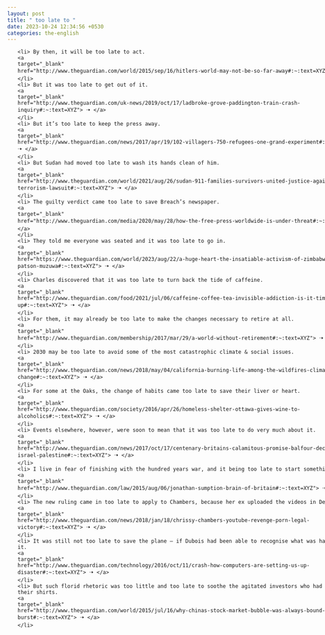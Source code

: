 ```yaml
---
layout: post
title: " too late to "
date: 2023-10-24 12:34:56 +0530
categories: the-english
---
```

<style>
    ol {
        width: 800px;
        margin: 0 auto;
    }
ol li {
    font-size: 18px;
    line-height: 1.5;
    padding-bottom: 8px;
}
</style>
<ol>

    <li> By then, it will be too late to act.
    <a 
    target="_blank" 
    href="http://www.theguardian.com/world/2015/sep/16/hitlers-world-may-not-be-so-far-away#:~:text=XYZ"> 🠢 </a>
    </li>
    <li> But it was too late to get out of it.
    <a 
    target="_blank" 
    href="http://www.theguardian.com/uk-news/2019/oct/17/ladbroke-grove-paddington-train-crash-inquiry#:~:text=XYZ"> 🠢 </a>
    </li>
    <li> But it’s too late to keep the press away.
    <a 
    target="_blank" 
    href="http://www.theguardian.com/news/2017/apr/19/102-villagers-750-refugees-one-grand-experiment#:~:text=XYZ"> 🠢 </a>
    </li>
    <li> But Sudan had moved too late to wash its hands clean of him.
    <a 
    target="_blank" 
    href="http://www.theguardian.com/world/2021/aug/26/sudan-911-families-survivors-united-justice-against-terrorism-lawsuit#:~:text=XYZ"> 🠢 </a>
    </li>
    <li> The guilty verdict came too late to save Breach’s newspaper.
    <a 
    target="_blank" 
    href="http://www.theguardian.com/media/2020/may/28/how-the-free-press-worldwide-is-under-threat#:~:text=XYZ"> 🠢 </a>
    </li>
    <li> They told me everyone was seated and it was too late to go in.
    <a 
    target="_blank" 
    href="https://www.theguardian.com/world/2023/aug/22/a-huge-heart-the-insatiable-activism-of-zimbabwean-exile-patson-muzuwa#:~:text=XYZ"> 🠢 </a>
    </li>
    <li> Charles discovered that it was too late to turn back the tide of caffeine.
    <a 
    target="_blank" 
    href="http://www.theguardian.com/food/2021/jul/06/caffeine-coffee-tea-invisible-addiction-is-it-time-to-give-up#:~:text=XYZ"> 🠢 </a>
    </li>
    <li> For them, it may already be too late to make the changes necessary to retire at all.
    <a 
    target="_blank" 
    href="http://www.theguardian.com/membership/2017/mar/29/a-world-without-retirement#:~:text=XYZ"> 🠢 </a>
    </li>
    <li> 2030 may be too late to avoid some of the most catastrophic climate & social issues.
    <a 
    target="_blank" 
    href="http://www.theguardian.com/news/2018/may/04/california-burning-life-among-the-wildfires-climate-change#:~:text=XYZ"> 🠢 </a>
    </li>
    <li> For some at the Oaks, the change of habits came too late to save their liver or heart.
    <a 
    target="_blank" 
    href="http://www.theguardian.com/society/2016/apr/26/homeless-shelter-ottawa-gives-wine-to-alcoholics#:~:text=XYZ"> 🠢 </a>
    </li>
    <li> Events elsewhere, however, were soon to mean that it was too late to do very much about it.
    <a 
    target="_blank" 
    href="http://www.theguardian.com/news/2017/oct/17/centenary-britains-calamitous-promise-balfour-declaration-israel-palestine#:~:text=XYZ"> 🠢 </a>
    </li>
    <li> I live in fear of finishing with the hundred years war, and it being too late to start something else.
    <a 
    target="_blank" 
    href="http://www.theguardian.com/law/2015/aug/06/jonathan-sumption-brain-of-britain#:~:text=XYZ"> 🠢 </a>
    </li>
    <li> The new ruling came in too late to apply to Chambers, because her ex uploaded the videos in December 2011.
    <a 
    target="_blank" 
    href="http://www.theguardian.com/news/2018/jan/18/chrissy-chambers-youtube-revenge-porn-legal-victory#:~:text=XYZ"> 🠢 </a>
    </li>
    <li> It was still not too late to save the plane – if Dubois had been able to recognise what was happening to it.
    <a 
    target="_blank" 
    href="http://www.theguardian.com/technology/2016/oct/11/crash-how-computers-are-setting-us-up-disaster#:~:text=XYZ"> 🠢 </a>
    </li>
    <li> But such florid rhetoric was too little and too late to soothe the agitated investors who had just lost their shirts.
    <a 
    target="_blank" 
    href="http://www.theguardian.com/world/2015/jul/16/why-chinas-stock-market-bubble-was-always-bound-burst#:~:text=XYZ"> 🠢 </a>
    </li>